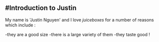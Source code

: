 #Introduction to Justin
---

My name is 'Justin Nguyen' and I love *juiceboxes* for a number of reasons which include :

-they are a good size
-there is a large variety of them
-they taste good !

